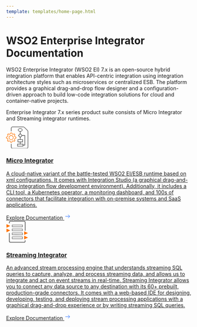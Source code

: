 ```yaml
---
template: templates/home-page.html
---
```


# WSO2 Enterprise Integrator Documentation

WSO2 Enterprise Integrator (WSO2 EI) 7.x is an open-source hybrid integration platform that enables API-centric integration using integration architecture styles such as microservices or centralized ESB. The platform provides a graphical drag-and-drop flow designer and a configuration-driven approach to build low-code integration solutions for cloud and container-native projects.

Enterprise Integrator 7.x series product suite consists of Micro Integrator and Streaming integrator runtimes.

<!--
 Adding temporary urls for navigation
-->
<div class="integratorDescription float-left">
    <a href="micro-integrator/overview/introduction">
        <svg xmlns="http://www.w3.org/2000/svg" viewBox="0 0 45 44.9" style="width: 60px;" class="icon">
            <path fill="#FF7300" d="M10.2 13h.7l.8 2 .1.4h.5l1.3.6.4.2.4-.1 2-.8.8 1-.7 1.8-.2.4.2.5.6 1.3.1.4.4.2 1.9.8a9.2 9.2 0 010 1.3l-1.9.8-.4.1-.1.5a7 7 0 01-.6 1.3l-.2.4.2.4.7 2-.9.8-1.9-.7-.4-.2-.4.2-1.3.6-.5.1-.1.4-.8 1.9a9.2 9.2 0 01-1.3 0l-.8-1.9-.2-.4-.4-.1a7 7 0 01-1.3-.6l-.5-.2-.4.2-1.9.7-.9-.9.8-1.9.1-.4-.2-.4-.5-1.3-.2-.5-.4-.1L1 23a9.2 9.2 0 010-1.3l1.8-.8.4-.2.2-.4.5-1.3.2-.5-.1-.4-.8-1.9 1-.9 1.8.8.4.1.5-.2 1.3-.5.4-.1.2-.5.8-1.8h.6m0-1H9l-1 2.4a8 8 0 00-1.5.6l-2.4-1c-.8.6-1.4 1.2-2 2l1 2.4a8 8 0 00-.6 1.5L0 21a10.3 10.3 0 000 2.7l2.4 1 .6 1.5-1 2.4c.6.7 1.2 1.3 2 1.9l2.4-1c.4.3 1 .5 1.5.6l1 2.4a10.3 10.3 0 002.7 0l1-2.4a8 8 0 001.5-.6l2.4 1c.7-.6 1.3-1.2 1.9-2l-1-2.3.6-1.5 2.4-1a10.3 10.3 0 000-2.7L18 20a8 8 0 00-.6-1.5l1-2.4c-.6-.8-1.2-1.4-2-2l-2.3 1a8 8 0 00-1.5-.6l-1-2.4h-1.4z"></path><path fill="#FF7300" d="M10.2 18.5a3.8 3.8 0 110 7.7 3.8 3.8 0 010-7.7m0-1a4.8 4.8 0 100 9.7 4.8 4.8 0 000-9.7z"></path><path fill="none" stroke="#434343" stroke-miterlimit="10" d="M10.3 9.3v-6c0-1.5 1.3-2.8 2.9-2.8h21.5c1 0 2 .4 2.7 1.1l6 6a4 4 0 011.1 2.8v31a3 3 0 01-3 3H13.2a2.8 2.8 0 01-2.8-2.8V35"></path><ellipse fill="none" stroke="#434343" stroke-miterlimit="10" cx="28.7" cy="6.8" rx="4.1" ry="2.9"></ellipse><path fill="none" stroke="#434343" stroke-miterlimit="10" d="M28.7 9.6v4.7M23.2 35.5h11v4.4h-11z"></path><path fill="none" stroke="#434343" stroke-miterlimit="10" d="M25 18.1l3.7-3.8 3.8 3.8-3.8 3.8z" stroke-width=".99999"></path><path fill="none" stroke="#434343" stroke-miterlimit="10" d="M23.9 26.4h9.6v4.7h-9.6zM28.7 21.9v4.5M28.7 31v4.5"></path><path fill="none" stroke="#434343" stroke-miterlimit="10" d="M32.6 18H38v19.7h-3.8"></path>
        </svg>
        <div class="content-block">
            <h3 class="home-title">Micro Integrator</h3>
            <p>A cloud-native variant of the battle-tested WSO2 EI/ESB runtime based on xml configurations. It comes with Integration Studio (a graphical drag-and-drop integration flow development environment). Additionally, it includes a CLI tool, a Kubernetes operator, a monitoring dashboard, and 100s of connectors that facilitate integration with on-premise systems and SaaS applications.</p>
            <span class="explore-link">Explore Documentation
                <svg width="18" height="18" fill="none" xmlns="http://www.w3.org/2000/svg">
                    <path d="M3 9h12m-4.5-4.5L15 9l-4.5 4.5" stroke="#1563FF"></path>
                </svg>
            </span>
        </div>
    </a>
</div>

<div class="integratorDescription float-right">
    <a href="streaming-integrator/overview/overview/">
        <svg xmlns="http://www.w3.org/2000/svg" viewBox="0 0 58.6 58.5" style="width: 60px;" class="icon">
            <path fill="none" stroke="#434343" stroke-width="1.5" stroke-miterlimit="10" d="M50.4 52v2.6c0 1.4-1.3 2.6-3 2.6h-36a3 3 0 0 1-3-3V32.6M8.5 6.7V4c0-1.5 1.3-2.7 3-2.7h36a3 3 0 0 1 3 3v22.1"></path><path fill="none" stroke="#434343" stroke-miterlimit="10" d="M16 47.8v-5h27.3v5zM16 37.2v-4.9h27.3v5zM16 26.7v-5h27.2v5zM16 16.1v-4.9h27.3v5z"></path><path fill="#FF7300" d="M10.8 13.7L.8 9v9.6zM10.8 25.6L.8 21v9.5zM57.8 32.8l-10-4.8v9.6zM57.8 44.7l-10-4.8v9.6z"></path>
        </svg>
        <div class="content-block">
            <h3 class="home-title">Streaming Integrator</h3>
            <p>An advanced stream processing engine that understands streaming SQL queries to capture, analyze, and process streaming data, and allows us to integrate and act on event streams in real-time. Streaming Integrator allows you to connect any data source to any destination with its 60+ prebuilt, production-grade connectors. It comes with a web-based IDE for designing, developing, testing, and deploying stream processing applications with a graphical drag-and-drop experience or by writing streaming SQL queries.</p>
            <span class="explore-link">Explore Documentation
                <svg width="18" height="18" fill="none" xmlns="http://www.w3.org/2000/svg">
                    <path d="M3 9h12m-4.5-4.5L15 9l-4.5 4.5" stroke="#1563FF"></path>
                </svg>
            </span>
        </div>
    </a>
</div>

